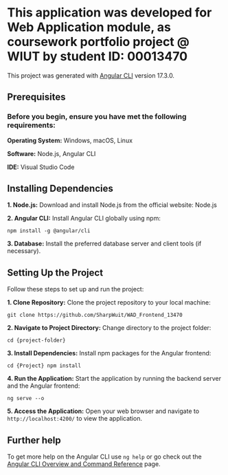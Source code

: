 # This application was developed for Web Application module, as coursework portfolio project @ WIUT by student ID: 00013470

This project was generated with [Angular CLI](https://github.com/angular/angular-cli) version 17.3.0.


## Prerequisites

### Before you begin, ensure you have met the following requirements:

**Operating System:** Windows, macOS, Linux

**Software:** Node.js, Angular CLI

**IDE:** Visual Studio Code

## Installing Dependencies

**1. Node.js:** Download and install Node.js from the official website: Node.js

**2. Angular CLI:** Install Angular CLI globally using npm:

   `npm install -g @angular/cli`
   
**3. Database:** Install the preferred database server and client tools (if necessary).

## Setting Up the Project

Follow these steps to set up and run the project:

**1. Clone Repository:** Clone the project repository to your local machine:

`git clone https://github.com/SharpWuit/WAD_Frontend_13470`

**2. Navigate to Project Directory:** Change directory to the project folder:

`cd {project-folder}`

**3. Install Dependencies:** Install npm packages for the Angular frontend:

`cd {Project}
npm install
`

**4. Run the Application:** Start the application by running the backend server and the Angular frontend:

`ng serve --o`

**5. Access the Application:** Open your web browser and navigate to  `http://localhost:4200/` to view the application.

## Further help

To get more help on the Angular CLI use `ng help` or go check out the [Angular CLI Overview and Command Reference](https://angular.io/cli) page.
